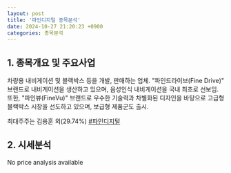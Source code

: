```yaml
---
layout: post
title: '파인디지털 종목분석'
date: 2024-10-27 21:20:23 +0900
categories: 종목분석
---
```


## 1. 종목개요 및 주요사업

차량용 내비게이션 및 블랙박스 등을 개발, 판매하는 업체. "파인드라이브(Fine Drive)" 브랜드로 내비게이션을 생산하고 있으며, 음성인식 내비게이션을 국내 최초로 선보임. 또한, "파인뷰(FineVu)" 브랜드로 우수한 기술력과 차별화된 디자인을 바탕으로 고급형 블랙박스 시장을 선도하고 있으며, 보급형 제품군도 출시.

최대주주는 김용훈 외(29.74%)
[#파인디지털](#)

## 2. 시세분석

No price analysis available
